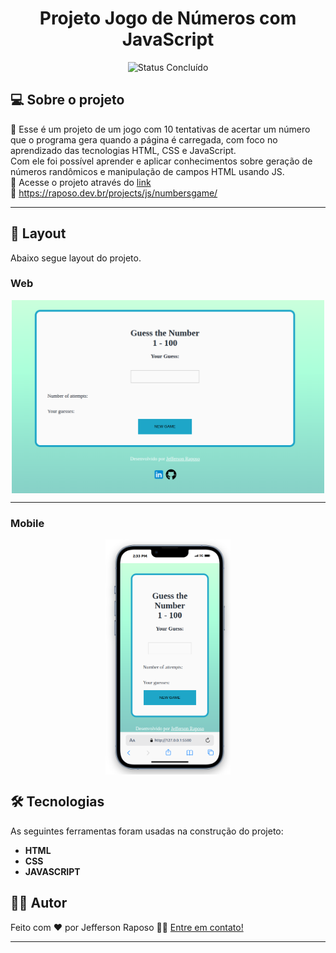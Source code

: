 ##
<h1 align="center">Projeto Jogo de Números com JavaScript</h1>

<p align="center">
	<img alt="Status Concluído" src="https://img.shields.io/badge/STATUS-CONCLU%C3%8DDO-brightgreen">
</p>

## 💻 Sobre o projeto

📄 Esse é um projeto de um jogo com 10 tentativas de acertar um número que o programa gera quando a página é carregada, com foco no aprendizado das tecnologias HTML, CSS e JavaScript.<br> Com ele foi possível aprender e aplicar conhecimentos sobre geração de números randômicos e manipulação de campos HTML usando JS.
<br>🔗 Acesse o projeto através do [link](https://raposo.dev.br/projects/js/numbersgame/) 
<br>🔗 https://raposo.dev.br/projects/js/numbersgame/

---

## 🎨 Layout

Abaixo segue layout do projeto.

### Web

<p align="center" style="display: flex; align-items: flex-start; justify-content: center;">
  <img alt="Canvas" title="Canvas" src="assets/img/img-desk.png" width="500px">


---

### Mobile

<p align="center" style="display: flex; align-items: flex-start; justify-content: center;">
  <img alt="Canvas" title="Canvas" src="assets/img/img-mobile.png" width="200px">



## 🛠 Tecnologias

As seguintes ferramentas foram usadas na construção do projeto:


-   **HTML**
-   **CSS**
-   **JAVASCRIPT**


## 🧙‍♂️ Autor

Feito com ❤️ por Jefferson Raposo 👋🏽 [Entre em contato!](https://www.linkedin.com/in/jefferson-raposo/)

---
